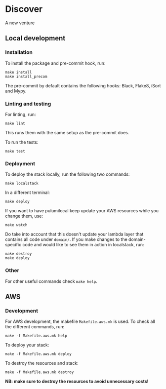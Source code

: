 # Discover
A new venture

## Local development 

### Installation
To install the package and pre-commit hook, run:
```commandline
make install
make install_precom
```
The pre-commit by default contains the following hooks: Black, Flake8, iSort and Mypy.

### Linting and testing
For linting, run:
```commandline
make lint
```
This runs them with the same setup as the pre-commit does.

To run the tests:
```
make test
```

### Deployment
To deploy the stack locally, run the following two commands:
```commandline
make localstack
```
In a different terminal:
```commandline
make deploy
```
If you want to have pulumilocal keep update your AWS resources while you change them, use:
```commandline
make watch
```
Do take into account that this doesn't update your lambda layer that contains all code under `domain/`. 
If you make changes to the domain-specific code and would like to see them in action in localstack, run:
```commandline
make destroy
make deploy
```

### Other
For other useful commands check `make help`.

## AWS
### Development
For AWS development, the makefile `Makefile.aws.mk` is used. To check all the different commands, run:
```commandline
make -f Makefile.aws.mk help
```
To deploy your stack:
```commandline
make -f Makefile.aws.mk deploy
```
To destroy the resources and stack:
```commandline
make -f Makefile.aws.mk destroy
```
**NB: make sure to destroy the resources to avoid unnecessary costs!**
